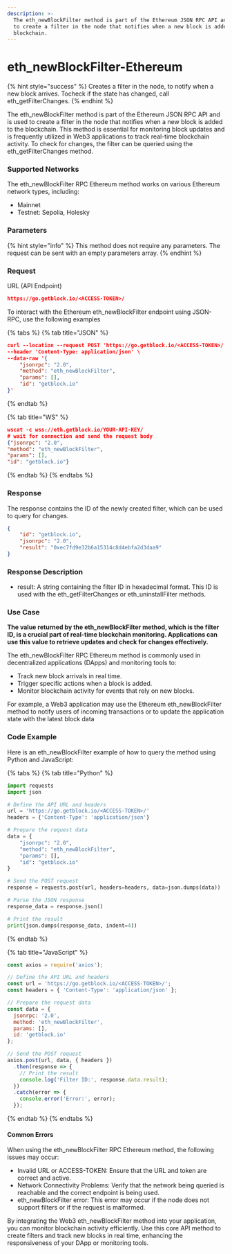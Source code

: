 ```yaml
---
description: >-
  The eth_newBlockFilter method is part of the Ethereum JSON RPC API and is used
  to create a filter in the node that notifies when a new block is added to the
  blockchain.
---
```


# eth\_newBlockFilter-Ethereum

{% hint style="success" %}
Creates a filter in the node, to notify when a new block arrives. Tocheck if the state has changed, call eth\_getFilterChanges.
{% endhint %}

The eth\_newBlockFilter method is part of the Ethereum JSON RPC API and is used to create a filter in the node that notifies when a new block is added to the blockchain. This method is essential for monitoring block updates and is frequently utilized in Web3 applications to track real-time blockchain activity. To check for changes, the filter can be queried using the eth\_getFilterChanges method.

### Supported Networks

The eth\_newBlockFilter RPC Ethereum method works on various Ethereum network types, including:

* Mainnet
* Testnet: Sepolia, Holesky

### Parameters

{% hint style="info" %}
This method does not require any parameters. The request can be sent with an empty parameters array.
{% endhint %}

### Request

URL (API Endpoint)

```json
https://go.getblock.io/<ACCESS-TOKEN>/
```

To interact with the Ethereum eth\_newBlockFilter endpoint using JSON-RPC, use the following examples

{% tabs %}
{% tab title="JSON" %}
```json
curl --location --request POST 'https://go.getblock.io/<ACCESS-TOKEN>/' \
--header 'Content-Type: application/json' \
--data-raw '{
    "jsonrpc": "2.0",
    "method": "eth_newBlockFilter",
    "params": [],
    "id": "getblock.io"
}'
```
{% endtab %}

{% tab title="WS" %}
```json
wscat -c wss://eth.getblock.io/YOUR-API-KEY/ 
# wait for connection and send the request body 
{"jsonrpc": "2.0",
"method": "eth_newBlockFilter",
"params": [],
"id": "getblock.io"}
```
{% endtab %}
{% endtabs %}

### Response

The response contains the ID of the newly created filter, which can be used to query for changes.

```json
{
    "id": "getblock.io",
    "jsonrpc": "2.0",
    "result": "0xec7fd9e32b6a15314c8d4ebfa2d3daa9"
}
```

### Response Description

* result: A string containing the filter ID in hexadecimal format. This ID is used with the eth\_getFilterChanges or eth\_uninstallFilter methods.

### Use Case

**The value returned by the eth\_newBlockFilter method, which is the filter ID, is a crucial part of real-time blockchain monitoring. Applications can use this value to retrieve updates and check for changes effectively.**

The eth\_newBlockFilter RPC Ethereum method is commonly used in decentralized applications (DApps) and monitoring tools to:

* Track new block arrivals in real time.
* Trigger specific actions when a block is added.
* Monitor blockchain activity for events that rely on new blocks.

For example, a Web3 application may use the Ethereum eth\_newBlockFilter method to notify users of incoming transactions or to update the application state with the latest block data

### Code Example

Here is an eth\_newBlockFilter example of how to query the method using Python and JavaScript:

{% tabs %}
{% tab title="Python" %}
```python
import requests
import json

# Define the API URL and headers
url = 'https://go.getblock.io/<ACCESS-TOKEN>/'
headers = {'Content-Type': 'application/json'}

# Prepare the request data
data = {
    "jsonrpc": "2.0",
    "method": "eth_newBlockFilter",
    "params": [],
    "id": "getblock.io"
}

# Send the POST request
response = requests.post(url, headers=headers, data=json.dumps(data))

# Parse the JSON response
response_data = response.json()

# Print the result
print(json.dumps(response_data, indent=4))
```
{% endtab %}

{% tab title="JavaScript" %}
```javascript
const axios = require('axios');

// Define the API URL and headers
const url = 'https://go.getblock.io/<ACCESS-TOKEN>/';
const headers = { 'Content-Type': 'application/json' };

// Prepare the request data
const data = {
  jsonrpc: '2.0',
  method: 'eth_newBlockFilter',
  params: [],
  id: 'getblock.io'
};

// Send the POST request
axios.post(url, data, { headers })
  .then(response => {
    // Print the result
    console.log('Filter ID:', response.data.result);
  })
  .catch(error => {
    console.error('Error:', error);
  });
```
{% endtab %}
{% endtabs %}

#### **Common Errors**

When using the eth\_newBlockFilter RPC Ethereum method, the following issues may occur:

* Invalid URL or ACCESS-TOKEN: Ensure that the URL and token are correct and active.
* Network Connectivity Problems: Verify that the network being queried is reachable and the correct endpoint is being used.
* eth\_newBlockFilter error: This error may occur if the node does not support filters or if the request is malformed.

By integrating the Web3 eth\_newBlockFilter method into your application, you can monitor blockchain activity efficiently. Use this core API method to create filters and track new blocks in real time, enhancing the responsiveness of your DApp or monitoring tools.
